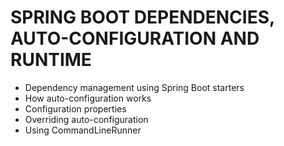 # SPRING BOOT DEPENDENCIES, AUTO-CONFIGURATION AND RUNTIME



- Dependency management using Spring Boot starters
- How auto-configuration works
- Configuration properties
- Overriding auto-configuration
- Using CommandLineRunner